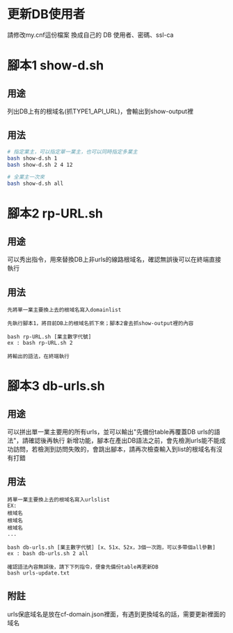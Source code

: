 # 更新DB使用者
請修改my.cnf這份檔案
換成自己的 DB 使用者、密碼、ssl-ca

# 腳本1  show-d.sh
## 用途
列出DB上有的根域名(抓TYPE1_API_URL)，會輸出到show-output裡
## 用法
```bash
# 指定業主，可以指定單一業主，也可以同時指定多業主
bash show-d.sh 1
bash show-d.sh 2 4 12

# 全業主一次來
bash show-d.sh all
```

# 腳本2  rp-URL.sh
## 用途
可以秀出指令，用來替換DB上非urls的線路根域名，確認無誤後可以在終端直接執行
## 用法
```
先將單一業主要換上去的根域名寫入domainlist

先執行腳本1，將目前DB上的根域名抓下來；腳本2會去抓show-output裡的內容

bash rp-URL.sh [業主數字代號]
ex : bash rp-URL.sh 2

將輸出的語法，在終端執行
```

# 腳本3  db-urls.sh
## 用途
可以拼出單一業主要用的所有urls，並可以輸出"先備份table再覆蓋DB urls的語法"，請確認後再執行
新增功能，腳本在產出DB語法之前，會先檢測urls能不能成功訪問，若檢測到訪問失敗的，會跳出腳本，請再次檢查輸入到list的根域名有沒有打錯

## 用法
```
將單一業主要換上去的根域名寫入urlslist
EX:
根域名
根域名
根域名
...

bash db-urls.sh [業主數字代號] [x、51x、52x，3個一次跑，可以多帶個all參數]
ex : bash db-urls.sh 2 all

確認語法內容無誤後，請下下列指令，便會先備份table再更新DB
bash urls-update.txt
```
## 附註
urls保底域名是放在cf-domain.json裡面，有遇到更換域名的話，需要更新裡面的域名
